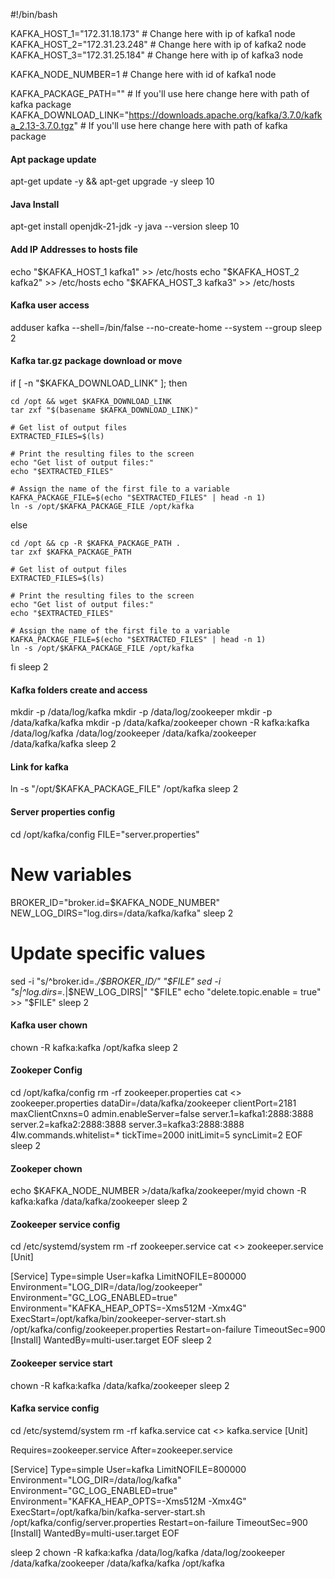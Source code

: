 #!/bin/bash

KAFKA_HOST_1="172.31.18.173"     # Change here with ip of kafka1 node
KAFKA_HOST_2="172.31.23.248"     # Change here with ip of kafka2 node
KAFKA_HOST_3="172.31.25.184"     # Change here with ip of kafka3 node

KAFKA_NODE_NUMBER=1             # Change here with id of kafka1 node

KAFKA_PACKAGE_PATH=""           # If you'll use here change here with path of kafka package
KAFKA_DOWNLOAD_LINK="https://downloads.apache.org/kafka/3.7.0/kafka_2.13-3.7.0.tgz"  # If you'll use here change here with path of kafka package

#### Apt package update ####
apt-get update -y && apt-get upgrade -y
sleep 10


#### Java Install ####
apt-get install openjdk-21-jdk -y
java --version
sleep 10

#### Add IP Addresses to hosts file
echo "$KAFKA_HOST_1 kafka1" >> /etc/hosts
echo "$KAFKA_HOST_2 kafka2" >> /etc/hosts
echo "$KAFKA_HOST_3 kafka3" >> /etc/hosts


#### Kafka user access ####
adduser kafka --shell=/bin/false --no-create-home --system --group
sleep 2

#### Kafka tar.gz package download or move ####
if [ -n "$KAFKA_DOWNLOAD_LINK" ]; then

    cd /opt && wget $KAFKA_DOWNLOAD_LINK
    tar zxf "$(basename $KAFKA_DOWNLOAD_LINK)"

    # Get list of output files
    EXTRACTED_FILES=$(ls)

    # Print the resulting files to the screen
    echo "Get list of output files:"
    echo "$EXTRACTED_FILES"

    # Assign the name of the first file to a variable
    KAFKA_PACKAGE_FILE=$(echo "$EXTRACTED_FILES" | head -n 1)
    ln -s /opt/$KAFKA_PACKAGE_FILE /opt/kafka

else 

    cd /opt && cp -R $KAFKA_PACKAGE_PATH .
    tar zxf $KAFKA_PACKAGE_PATH

    # Get list of output files
    EXTRACTED_FILES=$(ls)

    # Print the resulting files to the screen
    echo "Get list of output files:"
    echo "$EXTRACTED_FILES"

    # Assign the name of the first file to a variable
    KAFKA_PACKAGE_FILE=$(echo "$EXTRACTED_FILES" | head -n 1)
    ln -s /opt/$KAFKA_PACKAGE_FILE /opt/kafka

fi
sleep 2


#### Kafka folders create and access ####
mkdir -p /data/log/kafka
mkdir -p /data/log/zookeeper
mkdir -p /data/kafka/kafka
mkdir -p /data/kafka/zookeeper
chown -R kafka:kafka /data/log/kafka /data/log/zookeeper /data/kafka/zookeeper /data/kafka/kafka
sleep 2


#### Link for kafka ####
ln -s "/opt/$KAFKA_PACKAGE_FILE" /opt/kafka
sleep 2


#### Server properties config ####
cd /opt/kafka/config
FILE="server.properties"

# New variables
BROKER_ID="broker.id=$KAFKA_NODE_NUMBER"
NEW_LOG_DIRS="log.dirs=/data/kafka/kafka"
sleep 2


# Update specific values 
sed -i "s/^broker.id=.*/$BROKER_ID/" "$FILE"
sed -i "s|^log.dirs=.*|$NEW_LOG_DIRS|" "$FILE"
echo "delete.topic.enable = true" >> "$FILE"
sleep 2


#### Kafka user chown ####
chown -R kafka:kafka /opt/kafka
sleep 2


#### Zookeper Config ####
cd /opt/kafka/config
rm -rf zookeeper.properties
cat <<EOF >> zookeeper.properties
dataDir=/data/kafka/zookeeper
clientPort=2181
maxClientCnxns=0
admin.enableServer=false
server.1=kafka1:2888:3888
server.2=kafka2:2888:3888
server.3=kafka3:2888:3888
4lw.commands.whitelist=*
tickTime=2000
initLimit=5
syncLimit=2
EOF
sleep 2


#### Zookeper chown ####
echo $KAFKA_NODE_NUMBER >/data/kafka/zookeeper/myid
chown -R kafka:kafka /data/kafka/zookeeper
sleep 2


#### Zookeeper service config ####
cd /etc/systemd/system
rm -rf zookeeper.service
cat <<EOF >> zookeeper.service
[Unit]

[Service]
Type=simple
User=kafka
LimitNOFILE=800000
Environment="LOG_DIR=/data/log/zookeeper"
Environment="GC_LOG_ENABLED=true"
Environment="KAFKA_HEAP_OPTS=-Xms512M -Xmx4G"
ExecStart=/opt/kafka/bin/zookeeper-server-start.sh /opt/kafka/config/zookeeper.properties
Restart=on-failure
TimeoutSec=900
[Install]
WantedBy=multi-user.target
EOF
sleep 2

#### Zookeeper service start ####
chown -R kafka:kafka /data/kafka/zookeeper
sleep 2

#### Kafka service config ####
cd /etc/systemd/system
rm -rf kafka.service
cat <<EOF >> kafka.service
[Unit]

Requires=zookeeper.service
After=zookeeper.service

[Service]
Type=simple
User=kafka
LimitNOFILE=800000
Environment="LOG_DIR=/data/log/kafka"
Environment="GC_LOG_ENABLED=true"
Environment="KAFKA_HEAP_OPTS=-Xms512M -Xmx4G"
ExecStart=/opt/kafka/bin/kafka-server-start.sh /opt/kafka/config/server.properties
Restart=on-failure
TimeoutSec=900
[Install]
WantedBy=multi-user.target
EOF

sleep 2
chown -R kafka:kafka /data/log/kafka /data/log/zookeeper /data/kafka/zookeeper /data/kafka/kafka /opt/kafka



